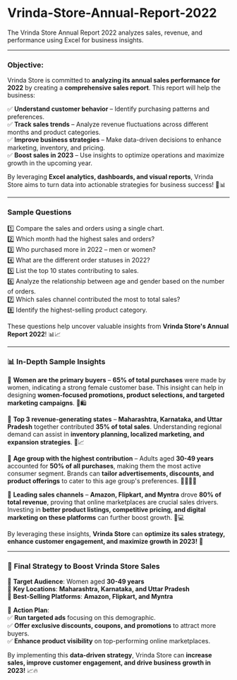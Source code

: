 # Vrinda-Store-Annual-Report-2022
The Vrinda Store Annual Report 2022 analyzes sales, revenue, and performance using Excel for business insights.

------------------------------------------------------------------------------------------------------------------------------------------------------------------------------------------------------

### **Objective:**  
Vrinda Store is committed to **analyzing its annual sales performance for 2022** by creating a **comprehensive sales report**. This report will help the business:  

✅ **Understand customer behavior** – Identify purchasing patterns and preferences.  
✅ **Track sales trends** – Analyze revenue fluctuations across different months and product categories.  
✅ **Improve business strategies** – Make data-driven decisions to enhance marketing, inventory, and pricing.  
✅ **Boost sales in 2023** – Use insights to optimize operations and maximize growth in the upcoming year.  

By leveraging **Excel analytics, dashboards, and visual reports**, Vrinda Store aims to turn data into actionable strategies for business success! 🚀📊

------------------------------------------------------------------------------------------------------------------------------------------------------------------------------------------------------

### **Sample Questions**  

1️⃣ Compare the sales and orders using a single chart.  
2️⃣ Which month had the highest sales and orders?  
3️⃣ Who purchased more in 2022 – men or women?  
4️⃣ What are the different order statuses in 2022?  
5️⃣ List the top 10 states contributing to sales.  
6️⃣ Analyze the relationship between age and gender based on the number of orders.  
7️⃣ Which sales channel contributed the most to total sales?  
8️⃣ Identify the highest-selling product category.  

These questions help uncover valuable insights from **Vrinda Store's Annual Report 2022**! 📊📈

----------------------------------------------------------------------------------------------------------------------------------------------------------------------------------------------------------

### **📊 In-Depth Sample Insights**  

🔹 **Women are the primary buyers** – **65% of total purchases** were made by women, indicating a strong female customer base. 
This insight can help in designing **women-focused promotions, product selections, and targeted marketing campaigns**. 👩🛍️  

🔹 **Top 3 revenue-generating states** – **Maharashtra, Karnataka, and Uttar Pradesh** together contributed **35% of total sales**.
Understanding regional demand can assist in **inventory planning, localized marketing, and expansion strategies**. 📍📈  

🔹 **Age group with the highest contribution** – Adults aged **30-49 years** accounted for **50% of all purchases**, making them the most active consumer segment.
Brands can **tailor advertisements, discounts, and product offerings** to cater to this age group's preferences. 👨‍💼👩‍💼  

🔹 **Leading sales channels** – **Amazon, Flipkart, and Myntra** drove **80% of total revenue**, proving that online marketplaces are crucial sales drivers.
Investing in **better product listings, competitive pricing, and digital marketing on these platforms** can further boost growth. 🛒💻  

By leveraging these insights, **Vrinda Store** can **optimize its sales strategy, enhance customer engagement, and maximize growth in 2023!** 🚀

--------------------------------------------------------------------------------------------------------------------------------------------------------------------------------------------------------------------------

### 🚀 **Final Strategy to Boost Vrinda Store Sales**  

🎯 **Target Audience**: Women aged **30-49 years**  
📍 **Key Locations**: **Maharashtra, Karnataka, and Uttar Pradesh**  
🛒 **Best-Selling Platforms**: **Amazon, Flipkart, and Myntra**  

🔹 **Action Plan**:  
✅ **Run targeted ads** focusing on this demographic.  
✅ **Offer exclusive discounts, coupons, and promotions** to attract more buyers.  
✅ **Enhance product visibility** on top-performing online marketplaces.  

By implementing this **data-driven strategy**, Vrinda Store can **increase sales, improve customer engagement, and drive business growth in 2023!** 📈🔥

